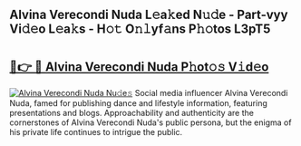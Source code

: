 ## Alvina Verecondi Nuda L𝚎a𝚔ed N𝚞𝚍e - Part-vyy Vi𝚍𝚎o L𝚎a𝚔s - H𝚘𝚝 O𝚗𝚕yf𝚊ns P𝚑𝚘tos L3pT5

# <h2><a href="http://kf8o0w.oniu.top/?m=Alvina+Verecondi+Nuda">🔗👉 🔴 Alvina Verecondi Nuda P𝚑ot𝚘𝚜 V𝚒d𝚎o</a></h2>

[![Alvina Verecondi Nuda Nu𝚍e𝚜](https://i.imgur.com/0qMVB7G.gif)](http://kf8o0w.oniu.top/?m=Alvina+Verecondi+Nuda)
Social media influencer Alvina Verecondi Nuda, famed for publishing dance and lifestyle information, featuring presentations and blogs. Approachability and authenticity are the cornerstones of Alvina Verecondi Nuda's public persona, but the enigma of his private life continues to intrigue the public.  
